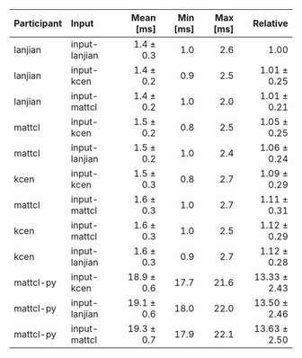 | Participant | Input | Mean [ms] | Min [ms] | Max [ms] | Relative |
|:---|:---|---:|---:|---:|---:|
| lanjian | input-lanjian | 1.4 ± 0.3 | 1.0 | 2.6 | 1.00 |
| lanjian | input-kcen | 1.4 ± 0.2 | 0.9 | 2.5 | 1.01 ± 0.25 |
| lanjian | input-mattcl | 1.4 ± 0.2 | 1.0 | 2.0 | 1.01 ± 0.21 |
| mattcl | input-kcen | 1.5 ± 0.2 | 0.8 | 2.5 | 1.05 ± 0.25 |
| mattcl | input-lanjian | 1.5 ± 0.2 | 1.0 | 2.4 | 1.06 ± 0.24 |
| kcen | input-kcen | 1.5 ± 0.3 | 0.8 | 2.7 | 1.09 ± 0.29 |
| mattcl | input-mattcl | 1.6 ± 0.3 | 1.0 | 2.7 | 1.11 ± 0.31 |
| kcen | input-mattcl | 1.6 ± 0.3 | 1.0 | 2.5 | 1.12 ± 0.29 |
| kcen | input-lanjian | 1.6 ± 0.3 | 0.9 | 2.7 | 1.12 ± 0.28 |
| mattcl-py | input-kcen | 18.9 ± 0.6 | 17.7 | 21.6 | 13.33 ± 2.43 |
| mattcl-py | input-lanjian | 19.1 ± 0.6 | 18.0 | 22.0 | 13.50 ± 2.46 |
| mattcl-py | input-mattcl | 19.3 ± 0.7 | 17.9 | 22.1 | 13.63 ± 2.50 |
